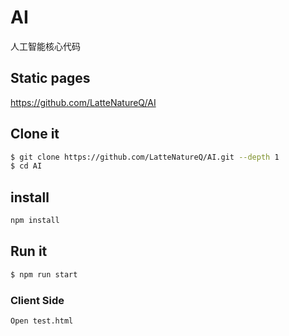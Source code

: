 # AI
人工智能核心代码

## Static pages

https://github.com/LatteNatureQ/AI


## Clone it

```bash
$ git clone https://github.com/LatteNatureQ/AI.git --depth 1
$ cd AI
```

## install

```bash
npm install
```

## Run it

```bash
$ npm run start
```

### Client Side

```bash
Open test.html
```
